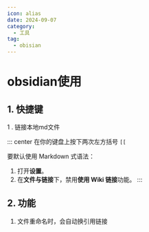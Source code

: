 ```yaml
---
icon: alias
date: 2024-09-07
category:
  - 工具
tag:
  - obisian
---
```


# obsidian使用

<!-- more -->

## 1. 快捷键

1 . 链接本地md文件

::: center
 在你的键盘上按下两次左方括号 `[[`

要默认使用 Markdown 式语法：

1. 打开**设置**。
2. 在**文件与链接**下，禁用**使用 Wiki 链接**功能。
:::



## 2. 功能

1. 文件重命名时，会自动换引用链接
